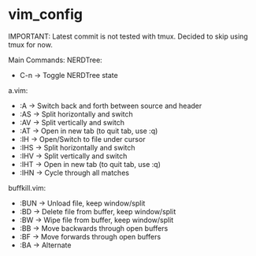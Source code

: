 # vim_config
IMPORTANT: Latest commit is not tested with tmux. Decided to skip using tmux for now.

Main Commands:
NERDTree:
  - C-n -> Toggle NERDTree state

a.vim:
  - :A  -> Switch back and forth between source and header
  - :AS -> Split horizontally and switch
  - :AV -> Split vertically and switch
  - :AT -> Open in new tab (to quit tab, use :q)
  - :IH -> Open/Switch to file under cursor
  - :IHS -> Split horizontally and switch
  - :IHV -> Split vertically and switch
  - :IHT -> Open in new tab (to quit tab, use :q)
  - :IHN -> Cycle through all matches
  
buffkill.vim:
  - :BUN -> Unload file, keep window/split
  - :BD  -> Delete file from buffer, keep window/split
  - :BW  -> Wipe file from buffer, keep window/split
  - :BB  -> Move backwards through open buffers
  - :BF  -> Move forwards through open buffers
  - :BA  -> Alternate
  
